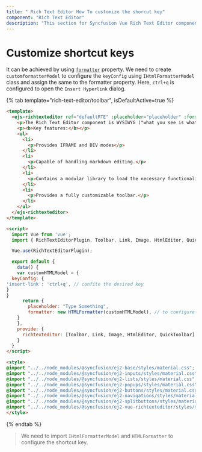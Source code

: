 ```yaml
---
title: " Rich Text Editor How To customize the shorcut key"
component: "Rich Text Editor"
description: "This section for Syncfusion Vue Rich Text Editor component explains on how to customize the shortcut keys."
---
```


# Customize shortcut keys

It can be achieved by using [`formatter`](../../api/rich-text-editor/#formatter) property. We need to create `customformatterModel` to configure the `keyConfig` using `IHtmlFormatterModel` class and assign the same to the formatter property. Here, `ctrl+q` is configured to open the `Insert Hyperlink` dialog.

{% tab template="rich-text-editor/toolbar", isDefaultActive=true %}

```html
<template>
  <ejs-richtexteditor ref="defaultRTE" :placeholder="placeholder" :formatter="formatter" >
    <p>The Rich Text Editor component is WYSIWYG ("what you see is what you get") editor that provides the best user experience to create and update the content. Users can format their content using standard toolbar commands.</p>
    <p><b>Key features:</b></p>
    <ul>
      <li>
        <p>Provides IFRAME and DIV modes</p>
      </li>
      <li>
        <p>Capable of handling markdown editing.</p>
      </li>
      <li>
        <p>Contains a modular library to load the necessary functionality on demand.</p>
      </li>
      <li>
        <p>Provides a fully customizable toolbar.</p>
      </li>
    </ul>
  </ejs-richtexteditor>
</template>

<script>
  import Vue from 'vue';
  import { RichTextEditorPlugin, Toolbar, Link, Image, HtmlEditor, QuickToolbar, IHtmlFormatterModel, HTMLFormatter } from '@syncfusion/ej2-vue-richtexteditor';

  Vue.use(RichTextEditorPlugin);

  export default {
    data() {
    var customHTMLModel = {
  keyConfig: {
'insert-link': 'ctrl+q', // confite the desired key
}
}
      return {
        placeholder: "Type Something",
        formatter: new HTMLFormatter(customHTMLModel), // to configure custom key
    }
    },
    provide: {
      richtexteditor: [Toolbar, Link, Image, HtmlEditor, QuickToolbar]
    }
  }
</script>

<style>
@import "../../node_modules/@syncfusion/ej2-base/styles/material.css";
@import "../../node_modules/@syncfusion/ej2-inputs/styles/material.css";
@import "../../node_modules/@syncfusion/ej2-lists/styles/material.css";
@import "../../node_modules/@syncfusion/ej2-popups/styles/material.css";
@import "../../node_modules/@syncfusion/ej2-buttons/styles/material.css";
@import "../../node_modules/@syncfusion/ej2-navigations/styles/material.css";
@import "../../node_modules/@syncfusion/ej2-splitbuttons/styles/material.css";
@import "../../node_modules/@syncfusion/ej2-vue-richtexteditor/styles/material.css";
</style>

```

{% endtab %}

> We need to import `IHtmlFormatterModel` and `HTMLFormatter` to configure the shortcut key.
